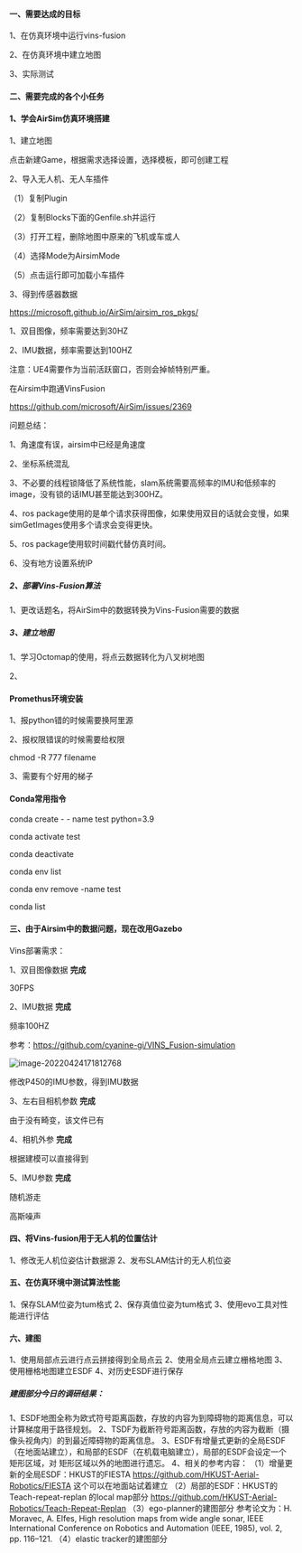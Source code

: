 #### 一、需要达成的目标

1、在仿真环境中运行vins-fusion

2、在仿真环境中建立地图

3、实际测试

#### 二、需要完成的各个小任务

#### 1、学会AirSim仿真环境搭建

1、建立地图

点击新建Game，根据需求选择设置，选择模板，即可创建工程

2、导入无人机、无人车插件

（1）复制Plugin

（2）复制Blocks下面的Genfile.sh并运行

（3）打开工程，删除地图中原来的飞机或车或人

（4）选择Mode为AirsimMode

（5）点击运行即可加载小车插件

3、得到传感器数据

https://microsoft.github.io/AirSim/airsim_ros_pkgs/

1、双目图像，频率需要达到30HZ

2、IMU数据，频率需要达到100HZ



注意：UE4需要作为当前活跃窗口，否则会掉帧特别严重。



在Airsim中跑通VinsFusion

https://github.com/microsoft/AirSim/issues/2369

问题总结：

1、角速度有误，airsim中已经是角速度

2、坐标系统混乱

3、不必要的线程锁降低了系统性能，slam系统需要高频率的IMU和低频率的image，没有锁的话IMU甚至能达到300HZ。

4、ros package使用的是单个请求获得图像，如果使用双目的话就会变慢，如果simGetImages使用多个请求会变得更快。

5、ros package使用软时间戳代替仿真时间。

6、没有地方设置系统IP



##### 2、部署Vins-Fusion算法

1、更改话题名，将AirSim中的数据转换为Vins-Fusion需要的数据



##### 3、建立地图

1、学习Octomap的使用，将点云数据转化为八叉树地图

2、



#### Promethus环境安装

1、报python错的时候需要换阿里源

2、报权限错误的时候需要给权限

chmod -R 777  filename

3、需要有个好用的梯子



#### Conda常用指令

conda  create  - - name test python=3.9

conda activate test

conda deactivate

conda env list

conda env remove -name test 

conda list



#### 三、由于Airsim中的数据问题，现在改用Gazebo

Vins部署需求：

1、双目图像数据               **完成**

30FPS

2、IMU数据                  **完成**

频率100HZ

参考：https://github.com/cyanine-gi/VINS_Fusion-simulation

![image-20220424171812768](C:\Users\Administrator\AppData\Roaming\Typora\typora-user-images\image-20220424171812768.png)

修改P450的IMU参数，得到IMU数据

3、左右目相机参数                 **完成**

由于没有畸变，该文件已有        

4、相机外参                      **完成**

根据建模可以直接得到

5、IMU参数                      **完成**

随机游走

高斯噪声

#### 四、将Vins-fusion用于无人机的位置估计
1、修改无人机位姿估计数据源
2、发布SLAM估计的无人机位姿

#### 五、在仿真环境中测试算法性能
1、保存SLAM位姿为tum格式
2、保存真值位姿为tum格式
3、使用evo工具对性能进行评估

#### 六、建图
1、使用局部点云进行点云拼接得到全局点云
2、使用全局点云建立栅格地图
3、使用栅格地图建立ESDF
4、对历史ESDF进行保存

##### 建图部分今日的调研结果：
1、ESDF地图全称为欧式符号距离函数，存放的内容为到障碍物的距离信息，可以计算梯度用于路径规划。
2、TSDF为截断符号距离函数，存放的内容为截断（摄像头视角内）的到最近障碍物的距离信息。
3、ESDF有增量式更新的全局ESDF（在地面站建立），和局部的ESDF（在机载电脑建立），局部的ESDF会设定一个矩形区域，对
矩形区域以外的地图进行遗忘。
4、相关的参考内容：
（1）增量更新的全局ESDF：HKUST的FIESTA https://github.com/HKUST-Aerial-Robotics/FIESTA 这个可以在地面站试着建立
（2）局部的ESDF：HKUST的 Teach-repeat-replan 的local map部分 https://github.com/HKUST-Aerial-Robotics/Teach-Repeat-Replan
（3）ego-planner的建图部分 参考论文为：H. Moravec, A. Elfes, High resolution maps from wide angle sonar, IEEE International
Conference on Robotics and Automation (IEEE, 1985), vol. 2, pp. 116–121.
（4）elastic tracker的建图部分
